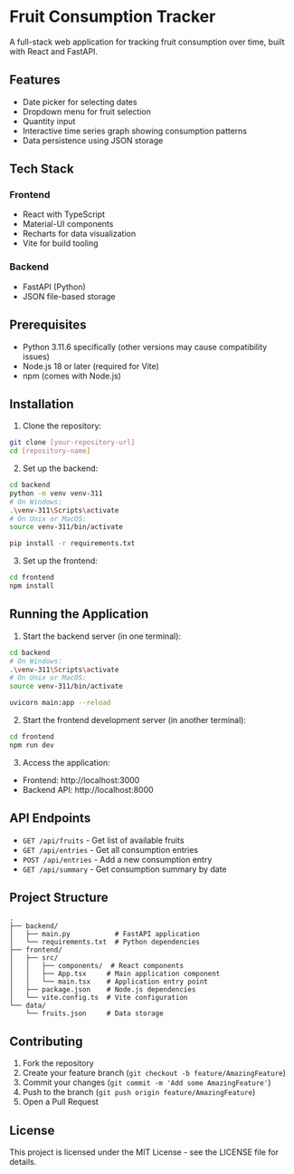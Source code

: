 # Fruit Consumption Tracker

A full-stack web application for tracking fruit consumption over time, built with React and FastAPI.

## Features

- Date picker for selecting dates
- Dropdown menu for fruit selection
- Quantity input
- Interactive time series graph showing consumption patterns
- Data persistence using JSON storage

## Tech Stack

### Frontend
- React with TypeScript
- Material-UI components
- Recharts for data visualization
- Vite for build tooling

### Backend
- FastAPI (Python)
- JSON file-based storage

## Prerequisites

- Python 3.11.6 specifically (other versions may cause compatibility issues)
- Node.js 18 or later (required for Vite)
- npm (comes with Node.js)

## Installation

1. Clone the repository:
```bash
git clone [your-repository-url]
cd [repository-name]
```

2. Set up the backend:
```bash
cd backend
python -m venv venv-311
# On Windows:
.\venv-311\Scripts\activate
# On Unix or MacOS:
source venv-311/bin/activate

pip install -r requirements.txt
```

3. Set up the frontend:
```bash
cd frontend
npm install
```

## Running the Application

1. Start the backend server (in one terminal):
```bash
cd backend
# On Windows:
.\venv-311\Scripts\activate
# On Unix or MacOS:
source venv-311/bin/activate

uvicorn main:app --reload
```

2. Start the frontend development server (in another terminal):
```bash
cd frontend
npm run dev
```

3. Access the application:
- Frontend: http://localhost:3000
- Backend API: http://localhost:8000

## API Endpoints

- `GET /api/fruits` - Get list of available fruits
- `GET /api/entries` - Get all consumption entries
- `POST /api/entries` - Add a new consumption entry
- `GET /api/summary` - Get consumption summary by date

## Project Structure

```
.
├── backend/
│   ├── main.py           # FastAPI application
│   └── requirements.txt  # Python dependencies
├── frontend/
│   ├── src/
│   │   ├── components/  # React components
│   │   ├── App.tsx     # Main application component
│   │   └── main.tsx    # Application entry point
│   ├── package.json    # Node.js dependencies
│   └── vite.config.ts  # Vite configuration
└── data/
    └── fruits.json     # Data storage
```

## Contributing

1. Fork the repository
2. Create your feature branch (`git checkout -b feature/AmazingFeature`)
3. Commit your changes (`git commit -m 'Add some AmazingFeature'`)
4. Push to the branch (`git push origin feature/AmazingFeature`)
5. Open a Pull Request

## License

This project is licensed under the MIT License - see the LICENSE file for details.